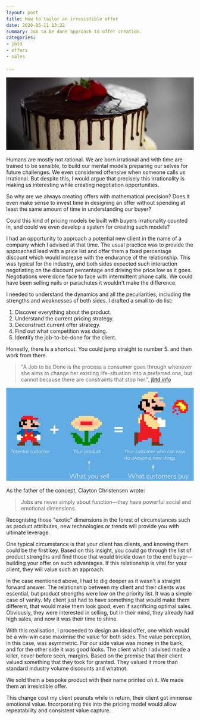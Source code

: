 ```yaml
---
layout: post
title: How to tailor an irresistible offer
date: 2020-05-11 13:22
summary: Job to be done approach to offer creation.
categories:
- jbtd
- offers
- sales

---
```

![](/assets/img/david-holifield-J-46sdLKbRY-unsplash.jpg)

Humans are mostly not rational. We are born irrational and with time are trained to be sensible, to build our mental models preparing our selves for future challenges. We even considered offensive when someone calls us irrational. But despite this, I would argue that precisely this irrationality is making us interesting while creating negotiation opportunities.

So why are we always creating offers with mathematical precision? Does it even make sense to invest time in designing an offer without spending at least the same amount of time in understanding our buyer?

Could this kind of pricing models be built with buyers irrationality counted in, and could we even develop a system for creating such models?

I had an opportunity to approach a potential new client in the name of a company which I advised at that time. The usual practice was to provide the approached lead with a price list and offer them a fixed percentage discount which would increase with the endurance of the relationship. This was typical for the industry, and both sides expected such interaction negotiating on the discount percentage and driving the price low as it goes. Negotiations were done face to face with intermittent phone calls. We could have been selling nails or parachutes it wouldn't make the difference.

I needed to understand the dynamics and all the peculiarities, including the strengths and weaknesses of both sides. I drafted a small to-do list:

1. Discover everything about the product.
2. Understand the current pricing strategy.
3. Deconstruct current offer strategy.
4. Find out what competition was doing.
5. Identify the job-to-be-done for the client.

Honestly, there is a shortcut. You could jump straight to number 5. and then work from there.

> "A Job to be Done is the process a consumer goes through whenever she aims to change her existing life-situation into a preferred one, but cannot because there are constraints that stop her.", [jbtd.info](https://jtbd.info/2-what-is-jobs-to-be-done-jtbd-796b82081cca)

![SAMUEL HULICK USES THIS ILLUSTRATION TO SHOW HOW CUSTOMERS USE PRODUCTS TO DESIGN A "NEW ME".](/assets/img/jobtobemario.jpeg?classes=caption "Samuel Hulick uses this illustration to show how customers use products to design a New Me.")

As the father of the concept, Clayton Christensen wrote:

> Jobs are never simply about function—they have powerful social and emotional dimensions.

Recognising those "exotic" dimensions in the forest of circumstances such as product attributes, new technologies or trends will provide you with ultimate leverage.

One typical circumstance is that your client has clients, and knowing them could be the first key. Based on this insight, you could go through the list of product strengths and find those that would trickle down to the end buyer—building your offer on such advantages. If this relationship is vital for your client, they will value such an approach.

In the case mentioned above, I had to dig deeper as it wasn't a straight forward answer. The relationship between my client and their clients was essential, but product strengths were low on the priority list. It was a simple case of vanity. My client just had to have something that would make them different, that would make them look good, even if sacrificing optimal sales. Obviously, they were interested in selling, but in their mind, they already had high sales, and now it was their time to shine.

With this realisation, I proceeded to design an ideal offer, one which would be a win-win case maximise the value for both sides. The value perception, in this case, was asymmetric. For our side value was money in the bank, and for the other side it was good looks. The client which I advised made a killer, never before seen, margins. Based on the premise that their client valued something that they took for granted. They valued it more than standard industry volume discounts and whatnot.

We sold them a bespoke product with their name printed on it. We made them an irresistible offer.

This change cost my client peanuts while in return, their client got immense emotional value. Incorporating this into the pricing model would allow repeatability and consistent value capture.